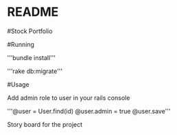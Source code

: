 # README

#Stock Portfolio

#Running

'''bundle install'''

'''rake db:migrate'''

#Usage

Add admin role to user in your rails console 

'''@user = User.find(id)
  @user.admin = true
@user.save'''


Story board for the project


